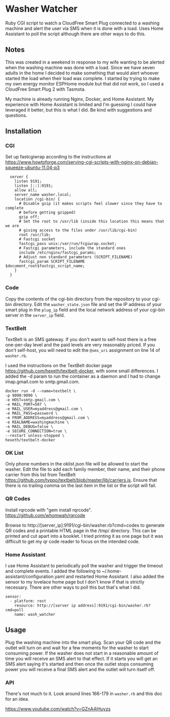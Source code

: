 # Washer Watcher
Ruby CGI script to watch a CloudFree Smart Plug connected to a washing machine and alert the user via SMS when it is done with a load.  Uses Home Assistant to poll the script although there are other ways to do this.

## Notes
This was created in a weekend in response to my wife wanting to be alerted when the washing machine was done with a load.  Since we have seven adults in the home I decided to make something that would alert whoever started the load when their load was complete.  I started by trying to make my own energy monitor ESPHome module but that did not work, so I used a CloudFree Smart Plug 2 with Tasmota.

My machine is already running Nginx, Docker, and Home Assistant.  My experience with Home Assistant is limited and I'm guessing I could have leveraged it better, but this is what I did.  Be kind with suggestions and questions.

## Installation
### CGI
Set up fastcgiwrap according to the instructions at https://www.howtoforge.com/serving-cgi-scripts-with-nginx-on-debian-squeeze-ubuntu-11.04-p3
~~~~
  server {
    listen 9191;
    listen [::]:9191;
    allow all;
    server_name washer.local;
    location /cgi-bin/ {
      # Disable gzip (it makes scripts feel slower since they have to complete
      # before getting gzipped)
      gzip off;
      # Set the root to /usr/lib (inside this location this means that we are
      # giving access to the files under /usr/lib/cgi-bin)
      root /usr/lib;
      # Fastcgi socket
      fastcgi_pass unix:/var/run/fcgiwrap.socket;
      # Fastcgi parameters, include the standard ones
      include /etc/nginx/fastcgi_params;
      # Adjust non standard parameters (SCRIPT_FILENAME)
      fastcgi_param SCRIPT_FILENAME $document_root$fastcgi_script_name;
    }
  }
~~~~

### Code
Copy the contents of the cgi-bin directory from the repository to your cgi-bin directory.  Edit the `washer_state.json` file and set the IP address of your smart plug in the `plug_ip` field and the local network address of your cgi-bin server in the `server_ip` field.

### TextBelt
TextBelt is an SMS gateway.  If you don't want to self-host there is a free one-per-day level and the paid levels are very reasonably priced.  If you don't self-host, you will need to edit the `@sms_uri` assignment on line 14 of `washer.rb`. 

I used the instructions on the TextBelt docker page https://github.com/hexeth/textbelt-docker, with some small differences.  I added the -d param to run the container as a daemon and I had to change imap.gmail.com to smtp.gmail.com.

~~~~
docker run -d --name=textbelt \
-p 9090:9090 \
-e HOST=smtp.gmail.com \
-e MAIL_PORT=587 \
-e MAIL_USER=myaddress@gmail.com \
-e MAIL_PASS=password \
-e FROM_ADDRESS=myaddress@gmail.com \
-e REALNAME=washingmachine \
-e MAIL_DEBUG=false \
-e SECURE_CONNECTION=true \
--restart unless-stopped \
hexeth/textbelt-docker
~~~~

### OK List
Only phone numbers in the oklist.json file will be allowed to start the washer.  Edit the file to add each family member, their name, and their phone carrier from this list from TextBelt https://github.com/typpo/textbelt/blob/master/lib/carriers.js.  Ensure that there is no trailing comma on the last item in the list or the script will fail.

### QR Codes
Install rqrcode with "gem install rqrcode".  https://github.com/whomwah/rqrcode

Browse to http://[server_ip]:9191/cgi-bin/washer.rb?cmd=codes to generate QR codes and a printable HTML page in the /tmp/ directory.  This can be printed and cut apart into a booklet.  I tried printing it as one page but it was difficult to get my qr code reader to focus on the intended code.

### Home Assistant
I use Home Assistant to periodically poll the washer and trigger the timeout and complete events.  I added the following to ~/.home-assistant/configuration.yaml and restarted Home Assistant.  I also added the sensor to my lovelace home page but I don't know if that is strictly necessary.  There are other ways to poll this but that's what I did.

~~~~
sensor:
  - platform: rest
    resource: http://[server ip address]:9191/cgi-bin/washer.rb?cmd=poll
    name: wash_watcher
~~~~

## Usage
Plug the washing machine into the smart plug.  Scan your QR code and the outlet will turn on and wait for a few moments for the washer to start consuming power.  If the washer does not start in a reasonable amount of time you will receive an SMS alert to that effect.  If it starts you will get an SMS alert saying it's started and then once the outlet stops consuming power you will receive a final SMS alert and the outlet will turn itself off.

### API
There's not much to it.  Look around lines 166-179 in `washer.rb` and this doc for an idea.




https://www.youtube.com/watch?v=GZnA4jHuyzs
